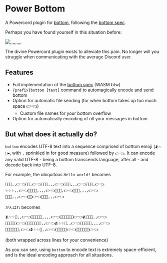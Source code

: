 # Power Bottom

A Powercord plugin for [bottom](https://github.com/kaylynn234/bottom), following the [bottom spec](https://github.com/bottom-software-foundation/spec).

Perhaps you have found yourself in this situation before:

![,,,,,,,,,](https://cdn.discordapp.com/attachments/644479051918082050/799905088541425664/bottom.jpg)

The divine Powercord plugin exists to alleviate this pain. No longer will you struggle when communicating with the average Discord user.

## Features

- Full implementation of the [bottom spec](https://github.com/bottom-software-foundation/spec) (WASM btw)
- `{prefix}bottom [text]` command to automagically encode and send bottom
- Option for automatic file sending (for when bottom takes up too much space 👉👈)
  - Custom file names for your bottom overflow
- Option for automatically encoding of *all* your messages in bottom

## But what does it actually do?

``bottom`` encodes UTF-8 text into a sequence comprised of bottom emoji (`🫂✨🥺❤️`, with ``,`` sprinkled in for good measure) followed by `👉👈`.
It can encode any valid UTF-8 - being a bottom transcends language, after all - and decode back into UTF-8.

For example, the ubiquitous `Hello world!` becomes
```
💖✨✨,,👉👈💖💖,👉👈💖💖🥺,,,👉👈💖💖🥺,,,👉👈💖💖✨,👉👈
✨✨✨,,👉👈💖💖✨🥺,,,,👉👈💖💖✨,👉👈💖💖✨,,,,👉👈
💖💖🥺,,,👉👈💖💖👉👈✨✨✨,,,👉👈
```
`がんばれ` becomes
```
🫂✨✨🥺,,👉👈💖💖✨✨🥺,,,,👉👈💖💖✨✨✨✨👉👈🫂✨✨🥺,,👉👈
💖💖✨✨✨👉👈💖💖✨✨✨✨🥺,,👉👈🫂✨✨🥺,,👉👈💖💖✨✨🥺,,,,👉👈
💖💖💖✨✨🥺,👉👈🫂✨✨🥺,,👉👈💖💖✨✨✨👉👈💖💖✨✨✨✨👉👈
```
(both wrapped across lines for your convenience)

As you can see, using `bottom` to encode text is extremely space-efficient, and is the ideal encoding approach for all situations.
